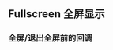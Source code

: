 <div class="demo-header">
<p class="overviewicon">
  <span class="wapi-tips-messagebox"/>
</p>

## Fullscreen 全屏显示

<nova-uxlink widget-name="Fullscreen"></nova-uxlink>

</div>

### 全屏/退出全屏前的回调

<nova-demo-view link="fullscreen/before-change"></nova-demo-view>

<br>

<nova-attributes link="fullscreen"></nova-attributes>
